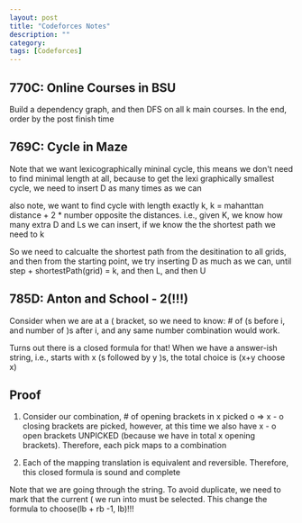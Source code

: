 ```yaml
---
layout: post
title: "Codeforces Notes"
description: ""
category: 
tags: [Codeforces]
---
```


770C: Online Courses in BSU
---------------
Build a dependency graph, and then DFS on all k main courses. In the end, order by the post finish time


769C: Cycle in Maze
-------------
Note that we want lexicographically mininal cycle, this means we don't need to find minimal length at all, because to get the lexi graphically smallest cycle, we need to insert D as many times as we can

also note, we want to find cycle with length exactly k, k = mahanttan distance + 2 * number opposite the distances. i.e., given K, we know how many extra D and Ls we can insert, if we know the the shortest path we need to k

So we need to calcualte the shortest path from the desitination to all grids, and then from the starting point, we try inserting D as much as we can, until step + shortestPath(grid) = k, and then L, and then U


785D: Anton and School - 2(!!!)
----------------
Consider when we are at a ( bracket, so we need to know: # of (s before i, and number of )s after i, and any same number combination would work. 

Turns out there is a closed formula for that! When we have a answer-ish string, i.e., starts with x (s followed by y )s, the total choice is (x+y choose x)

Proof
-------
1. Consider our combination, # of opening brackets in x picked o => x - o closing brackets are picked, however, at this time we also have x - o open brackets UNPICKED (because we have in total x opening brackets). Therefore, each pick maps to a combination

2. Each of the mapping translation is equivalent and reversible. Therefore, this closed formula is sound and complete


Note that we are going through the string. To avoid duplicate, we need to mark that the current ( we run into must be selected. This change the formula to choose(lb + rb -1, lb)!!!
